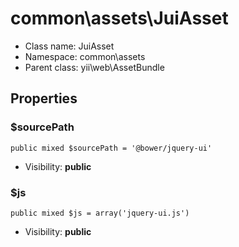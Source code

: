common\assets\JuiAsset
===============






* Class name: JuiAsset
* Namespace: common\assets
* Parent class: yii\web\AssetBundle





Properties
----------


### $sourcePath

    public mixed $sourcePath = '@bower/jquery-ui'





* Visibility: **public**


### $js

    public mixed $js = array('jquery-ui.js')





* Visibility: **public**



